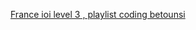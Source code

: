 [France ioi level 3 , playlist coding betounsi ](https://www.youtube.com/playlist?list=PLQ54HUdf85tfLYrv8FAFbxBNGHYCdhIim)